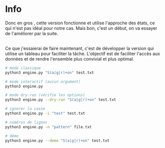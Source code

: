 
# Info
Donc en gros ,  cette version fonctionne et utilise l'approche des états, ce qui n'est pas idéal pour notre cas.
Mais bon, c'est un début, on va essayer de l'améliorer par la suite.

<br>
Ce que j'essaierai de faire maintenant, c'est de développer la version qui utilise un tableau pour faciliter la tâche. 
L'objectif est de faciliter l'accès aux données et de rendre l'ensemble plus convivial et plus optimal.


```bash
# mode classique
python3 engine.py "S(a|g|r)+on" test.txt

# mode interactif (aucun argument)
python3 engine.py

# mode dry-run (vérifie les options)
python3 engine.py --dry-run "S(a|g|r)+on" test.txt

# ignorer la casse
python3 engine.py -i "test" test.txt

# numéros de lignes
python3 engine.py -n "pattern" file.txt

# démo
python3 engine.py --demo "S(a|g|r)+on" test.txt
```
